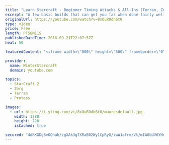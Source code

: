 ```yaml
---
title: "Learn Starcraft - Beginner Timing Attacks & All-Ins (Terran, Zerg & Protoss)"
excerpt: "A few basic builds that can get you far when done fairly well. Also important is how not to overextend and lose everything."
originalUrl: https://youtube.com/watch?v=8xOuROdh6t0
type: video
price: Free
length: PT58M11S
publishedDateTime: 2018-09-21T22:07:57Z
heat: 50

featuredContent: "<iframe width=\"800\" height=\"500\" frameborder=\"0\" src=\"https://www.youtube.com/embed/8xOuROdh6t0\" allow=\"accelerometer; autoplay; encrypted-media; gyroscope; picture-in-picture\" allowfullscreen></iframe>"

provider:
  name: WinterStarcraft
  domain: youtube.com

topics:
  - StarCraft 2
  - Zerg
  - Terran
  - Protoss

images:
  - url: https://i.ytimg.com/vi/8xOuROdh6t0/maxresdefault.jpg
    width: 1280
    height: 720
    isCached: true

secured: "4dRKGDg8vOQhub/zgXAk3g7XRaB02Wy1CpRyG/zwW1afrm/Vt/mIAGbUV6YHq06/0A+B3fGPFTiiH6MrtDOH8dFcnq48cNXHotA12Tn/iEvzQ7i010ymEUcqrAfJ9k4Z2TOOcOYcpHFWfxuiBDySYWgYGBOgauqe3jFNcrWtz6sZ5T6nwMkeoXdKLb41QMZ8M74E2kh2dvMQYwUcNjRzCAXCDG5ZfqyI4J4tS8bDdjAQggWPbfRerKEXHVRzE7n3BCHTtLHV6AuRxlmOc8qsF2eDfpCkV5LwiTjoehamaQR24DKOsxCQfaO/Fcp+zvBZaCfuQryiHlP3poINtvt1jUQVsUdG4oD7Uelua9c1+09P7w4mc0/ylSG6yBhNPhbT3NQWPqNn7Clw+BNVNqQs0EPxPvlK/DXzthPRqF1vJ10=;hOG2Dci4Ach5awCsj0EeqQ=="
---
```


